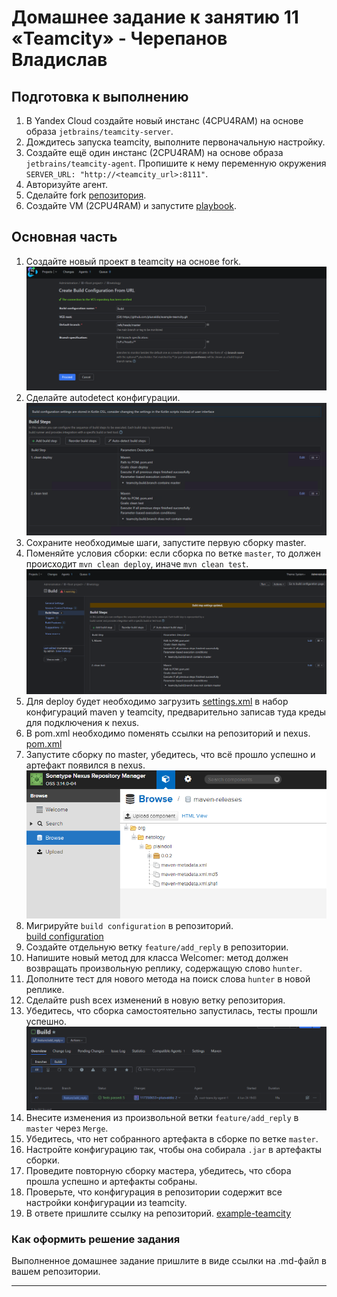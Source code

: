 # Домашнее задание к занятию 11 «Teamcity» - Черепанов Владислав

## Подготовка к выполнению

1. В Yandex Cloud создайте новый инстанс (4CPU4RAM) на основе образа `jetbrains/teamcity-server`.
2. Дождитесь запуска teamcity, выполните первоначальную настройку.
3. Создайте ещё один инстанс (2CPU4RAM) на основе образа `jetbrains/teamcity-agent`. Пропишите к нему переменную окружения `SERVER_URL: "http://<teamcity_url>:8111"`.
4. Авторизуйте агент.
5. Сделайте fork [репозитория](https://github.com/aragastmatb/example-teamcity).
6. Создайте VM (2CPU4RAM) и запустите [playbook](./infrastructure).

## Основная часть

1. Создайте новый проект в teamcity на основе fork.
![1](https://github.com/plusvaldis/mnt-homeworks-ansible/blob/MNT-video/09-ci-05-teamcity/img/fork_repo.png)  
2. Сделайте autodetect конфигурации.
![2](https://github.com/plusvaldis/mnt-homeworks-ansible/blob/MNT-video/09-ci-05-teamcity/img/1autodetect.png) 
3. Сохраните необходимые шаги, запустите первую сборку master.
4. Поменяйте условия сборки: если сборка по ветке `master`, то должен происходит `mvn clean deploy`, иначе `mvn clean test`.  
![3](https://github.com/plusvaldis/mnt-homeworks-ansible/blob/MNT-video/09-ci-05-teamcity/img/origin.png) 
5. Для deploy будет необходимо загрузить [settings.xml](./teamcity/settings.xml) в набор конфигураций maven у teamcity, предварительно записав туда креды для подключения к nexus.  
6. В pom.xml необходимо поменять ссылки на репозиторий и nexus.  
[pom.xml](https://github.com/Bora2k3/example-teamcity/blob/master/.teamcity/pom.xml)
7. Запустите сборку по master, убедитесь, что всё прошло успешно и артефакт появился в nexus.  
![4](https://github.com/plusvaldis/mnt-homeworks-ansible/blob/MNT-video/09-ci-05-teamcity/img/nexus.png) 
8. Мигрируйте `build configuration` в репозиторий.  
[build configuration](https://github.com/plusvaldis/example-teamcity/blob/master/.teamcity/settings.kts)
9. Создайте отдельную ветку `feature/add_reply` в репозитории.
10. Напишите новый метод для класса Welcomer: метод должен возвращать произвольную реплику, содержащую слово `hunter`.
11. Дополните тест для нового метода на поиск слова `hunter` в новой реплике.
12. Сделайте push всех изменений в новую ветку репозитория.
13. Убедитесь, что сборка самостоятельно запустилась, тесты прошли успешно.  
![5](https://github.com/plusvaldis/mnt-homeworks-ansible/blob/MNT-video/09-ci-05-teamcity/img/hunter.png) 
14. Внесите изменения из произвольной ветки `feature/add_reply` в `master` через `Merge`.
15. Убедитесь, что нет собранного артефакта в сборке по ветке `master`.
16. Настройте конфигурацию так, чтобы она собирала `.jar` в артефакты сборки.
17. Проведите повторную сборку мастера, убедитесь, что сбора прошла успешно и артефакты собраны.
18. Проверьте, что конфигурация в репозитории содержит все настройки конфигурации из teamcity.
19. В ответе пришлите ссылку на репозиторий.
[example-teamcity](https://github.com/plusvaldis/example-teamcity/tree/master)

### Как оформить решение задания

Выполненное домашнее задание пришлите в виде ссылки на .md-файл в вашем репозитории.

---
